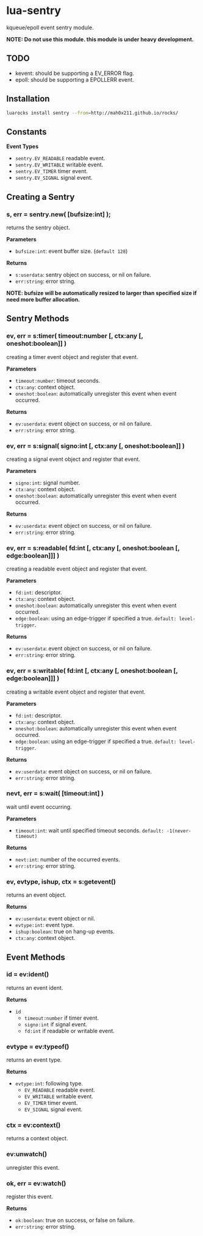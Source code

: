 lua-sentry
===

kqueue/epoll event sentry module.

**NOTE: Do not use this module. this module is under heavy development.**


## TODO

- kevent: should be supporting a EV_ERROR flag.
- epoll: should be supporting a EPOLLERR event.


## Installation

```sh
luarocks install sentry --from=http://mah0x211.github.io/rocks/
```

## Constants

**Event Types**

- `sentry.EV_READABLE` readable event.
- `sentry.EV_WRITABLE` writable event.
- `sentry.EV_TIMER` timer event.
- `sentry.EV_SIGNAL` signal event.


## Creating a Sentry

### s, err = sentry.new( [bufsize:int] );

returns the sentry object.


**Parameters**

- `bufsize:int`: event buffer size. (`default 128`)


**Returns**

- `s:userdata`: sentry object on success, or nil on failure.
- `err:string`: error string.


**NOTE: bufsize will be automatically resized to larger than specified size if need more buffer allocation.**


## Sentry Methods


### ev, err = s:timer( timeout:number [, ctx:any [, oneshot:boolean]] )

creating a timer event object and register that event.


**Parameters**

- `timeout:number`: timeout seconds.
- `ctx:any`: context object.
- `oneshot:boolean`: automatically unregister this event when event occurred.


**Returns**

- `ev:userdata`: event object on success, or nil on failure.
- `err:string`: error string.


### ev, err = s:signal( signo:int [, ctx:any [, oneshot:boolean]] )

creating a signal event object and register that event.


**Parameters**

- `signo:int`: signal number.
- `ctx:any`: context object.
- `oneshot:boolean`: automatically unregister this event when event occurred.


**Returns**

- `ev:userdata`: event object on success, or nil on failure.
- `err:string`: error string.


### ev, err = s:readable( fd:int [, ctx:any [, oneshot:boolean [, edge:boolean]]] )

creating a readable event object and register that event.


**Parameters**

- `fd:int`: descriptor.
- `ctx:any`: context object.
- `oneshot:boolean`: automatically unregister this event when event occurred.
- `edge:boolean`: using an edge-trigger if specified a true. `default: level-trigger`.


**Returns**

- `ev:userdata`: event object on success, or nil on failure.
- `err:string`: error string.


### ev, err = s:writable( fd:int [, ctx:any [, oneshot:boolean [, edge:boolean]]] )

creating a writable event object and register that event.


**Parameters**

- `fd:int`: descriptor.
- `ctx:any`: context object.
- `oneshot:boolean`: automatically unregister this event when event occurred.
- `edge:boolean`: using an edge-trigger if specified a true. `default: level-trigger`.


**Returns**

- `ev:userdata`: event object on success, or nil on failure.
- `err:string`: error string.


### nevt, err = s:wait( [timeout:int] )

wait until event occurring.


**Parameters**

- `timeout:int`: wait until specified timeout seconds. `default: -1(never-timeout)`


**Returns**

- `nevt:int`: number of the occurred events.
- `err:string`: error string.


### ev, evtype, ishup, ctx = s:getevent()

returns an event object.


**Returns**

- `ev:userdata`: event object or nil.
- `evtype:int`: event type.
- `ishup:boolean`: true on hang-up events.
- `ctx:any`: context object.


## Event Methods

### id = ev:ident()

returns an event ident.


**Returns**

- `id`
    - `timeout:number` if timer event.
    - `signo:int` if signal event.
    - `fd:int` if readable or writable event.


### evtype = ev:typeof()

returns an event type.


**Returns**

- `evtype:int`: following type.
    - `EV_READABLE` readable event.
    - `EV_WRITABLE` writable event.
    - `EV_TIMER` timer event.
    - `EV_SIGNAL` signal event.


### ctx = ev:context()

returns a context object.


### ev:unwatch()

unregister this event.


### ok, err = ev:watch()

register this event.


**Returns**

- `ok:boolean`: true on success, or false on failure.
- `err:string`: error string.

